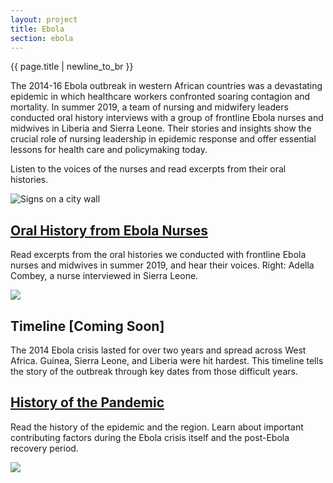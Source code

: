 ```yaml
---
layout: project
title: Ebola
section: ebola
---
```


<div class="banner container-fluid">
  <div class="row">
    <div class="col-md-6">
      <div class="page-title">
        <span class='page-title-text'>{{ page.title | newline_to_br }}</span>
      </div>
      <div class="banner-text">
           <p>The 2014-16 Ebola outbreak in western African countries was a devastating epidemic in which healthcare workers confronted soaring contagion and mortality.  In summer 2019, a team of nursing and midwifery leaders conducted oral history interviews with a group of frontline Ebola nurses and midwives in Liberia and Sierra Leone. Their stories and insights show the crucial role of nursing leadership in epidemic response and offer essential lessons for health care and policymaking today.</p>
           <p>Listen to the voices of the nurses and read excerpts from their oral histories.</p>
         </div>
    </div>
    <div class='banner-image-right col-md-6'>
      <img src="{{site.baseurl}}/img/home.jpg" class="img-fluid" alt="Signs on a city wall">
    </div>
  </div>
</div>
    
<div class='main'>
    <div class='content container'>
    <div class="row justify-content-center">
      <div class="col-md-5">
      <h2><a href="{{site.baseurl}}/ebola/collection/">Oral History from Ebola Nurses</a></h2>
      <p>Read excerpts from the oral histories we conducted with frontline Ebola nurses and midwives in summer 2019, and hear their voices. Right: Adella Combey, a nurse interviewed in Sierra Leone.</p>
      </div>
      <div class="col-md-5">
        <img src="{{site.baseurl}}/img/home-face-a.png">
      </div>
    </div>
    <div class="row justify-content-center">
      <div class="col-md-5">
        <h2>Timeline [Coming Soon]</h2>
        <p>The 2014 Ebola crisis lasted for over two years and spread across West Africa. Guinea, Sierra Leone, and Liberia were hit hardest. This timeline tells the story of the outbreak through key dates from those difficult years.</p>
        </div>
        <div class="col-md-5">
        </div>
      </div>
    <div class="row justify-content-center">
      <div class="col-md-5">
        <h2><a href="{{site.baseurl}}/ebola/history/">History of the Pandemic</a></h2>
        <p>Read the history of the epidemic and the region. Learn about important contributing factors during the Ebola crisis itself and the post-Ebola recovery period.</p>
        </div>
        <div class="col-md-5">
          <img src="{{site.baseurl}}/img/home-face-b.png">
        </div>
      </div>
    </div>
</div>

